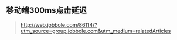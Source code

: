 移动端300ms点击延迟
--
> http://web.jobbole.com/86114/?utm_source=group.jobbole.com&utm_medium=relatedArticles